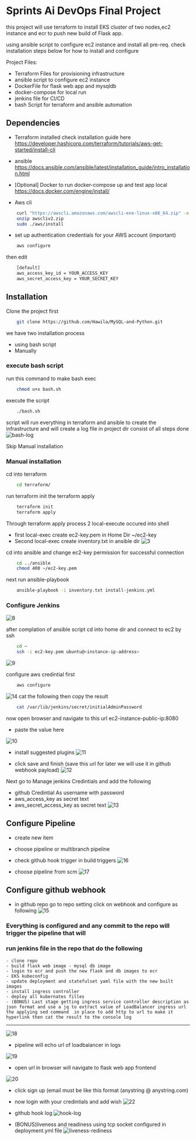# Sprints Ai DevOps Final Project
this project will use terraform to install EKS cluster of two nodes,ec2 instance and ecr to push new build of Flask app.

using ansible script to configure ec2 instance and install all pre-req.
check installation steps below for how to install and configure

Project Files:

- Terraform Files for provisioning infrastructure 
- ansible script to configure ec2 instance 
- DockerFile for flask web app and mysqldb 
- docker-compose for local run
- jenkins file for CI/CD
- bash Script for terraform and ansible automation

## Dependencies

- Terraform installed
check installation guide here https://developer.hashicorp.com/terraform/tutorials/aws-get-started/install-cli

- ansible https://docs.ansible.com/ansible/latest/installation_guide/intro_installation.html

- [Optional] Docker to run docker-compose up and test app local https://docs.docker.com/engine/install/
- Aws cli 
```bash
    curl "https://awscli.amazonaws.com/awscli-exe-linux-x86_64.zip" -o "awscliv2.zip"
    unzip awscliv2.zip
    sudo ./aws/install
``` 
- set up authentication credentials for your AWS account (important)
```bash
    aws configure
```
then edit 
```bash
    [default]
    aws_access_key_id = YOUR_ACCESS_KEY
    aws_secret_access_key = YOUR_SECRET_KEY
```   

## Installation
Clone the project first
```bash
    git clone https://github.com/Hawila/MySQL-and-Python.git
```
we have two installation process 
- using bash script 
- Manually
### execute bash script
run this command to make bash exec 
```bash
    chmod u+x bash.sh
```
execute the script
```bash
    ./bash.sh
```
script will run everything in terraform and ansible to create the infrastructure and will create a log file in project dir consist of all steps done 
![bash-log](https://user-images.githubusercontent.com/23001599/226409475-6ff6e7d3-470d-43fb-8ae0-f793eda13e35.png)


Skip Manual installation  

### Manual installation
 cd into terraform 
```bash
    cd terraform/
```
run terraform init the terraform apply
```bash
    terraform init
    terraform apply 
```
Through terraform apply process 2 local-execute occured into shell 
- first local-exec create ec2-key.pem in Home Dir ~/ec2-key
- Second local-exec create inventory.txt in ansible dir 
![3](https://user-images.githubusercontent.com/23001599/226409635-36709a83-b1af-4846-a14a-3a5316448a23.png)


 cd into ansible and change ec2-key permission for successful connection 
```bash
    cd ../ansible
    chmod 400 ~/ec2-key.pem
```
next run ansible-playbook 
```bash
    ansible-playbook -i inventory.txt install-jenkins.yml
```
### Configure Jenkins
![8](https://user-images.githubusercontent.com/23001599/226410198-7fd0a65c-3594-4fb4-bcdb-96d8d04829d3.png)

after complation of ansible script cd into home dir and connect to ec2 by ssh

```bash
    cd ~
    ssh -i ec2-key.pem ubuntu@<instance-ip-address>
```
![9](https://user-images.githubusercontent.com/23001599/226410335-a088ae3a-a5a2-4448-9d43-ae2f721a0457.png)

configure aws credintial first
```bash
    aws configure
```

![14](https://user-images.githubusercontent.com/23001599/226410373-bb562d3c-b826-4756-b658-4dc6df9ca854.png)
cat the following then copy the result 
```bash
    cat /var/lib/jenkins/secret/initialAdminPassword
```
now open browser and navigate to this url ec2-instance-public-ip:8080 
- paste the value here
    
![10](https://user-images.githubusercontent.com/23001599/226410616-203ecaa5-aacb-4b92-9038-103efc318f6b.png)

- install suggested plugins
![11](https://user-images.githubusercontent.com/23001599/226410674-a863d0a9-31af-48c2-ad2d-a4acebc27e8e.png)

- click save and finish (save this url for later we will use it in github webhook payload)
![12](https://user-images.githubusercontent.com/23001599/226410932-57b6257b-6479-4bc5-94bf-3857fc969065.png)


Next go to Manage jenkins Credintials and add the following
- github Credintial As username with password
- aws_access_key as secret text
- aws_secret_access_key as secret text 
![13](https://user-images.githubusercontent.com/23001599/226411345-3bddf099-d076-49ca-9dcc-f22dfb638815.png)


## Configure Pipeline
- create new item
- choose pipeline or multibranch pipeline 
- check github hook trigger in build triggers
![16](https://user-images.githubusercontent.com/23001599/226411390-c6da231e-fd5d-45ee-8fe3-cedd3868ad44.png)

- choose pipeline from scm 
![17](https://user-images.githubusercontent.com/23001599/226411448-bc1dbe85-3840-4084-ae4f-240243fe7382.png)


## Configure github webhook
- in github repo go to repo setting click on webhook and configure as following 
![15](https://user-images.githubusercontent.com/23001599/226411479-66660dc7-7efb-4148-8444-1b3dd4f379d0.png)


### Everything is configured and any commit to the repo will trigger the pipeline that will
### run jenkins file in the repo that do the following 
    - clone repo
    - build flask web image - mysql db image
    - login to ecr and push the new flask and db images to ecr
    - EKS kubeconfig
    - update deployment and statefulset yaml file with the new built images
    - install ingress controller
    - deploy all kubernates filles 
    - (BONUS) Last stage getting ingress service controller description as json format and use a jq to extract value of LoadBalancer ingress url the applying sed command  in place to add http to url to make it hyperlink then cat the result to the console log  
---------
    
![18](https://user-images.githubusercontent.com/23001599/226412361-b626f0e7-19b5-4130-873c-05c80e20a19f.png)


- pipeline will echo url of loadbalancer in logs 

![19](https://user-images.githubusercontent.com/23001599/226412407-0a4f3b47-c6f3-44df-a3ff-5340b87b413c.png)


- open url in browser will navigate to flask web app frontend
 
![20](https://user-images.githubusercontent.com/23001599/226412461-fd775b98-fa2b-4125-bfe3-838d59f75a23.png)


- click sign up (email must be like this format (anystring @ anystring.com)
- now login with your credintials and add wish 
![22](https://user-images.githubusercontent.com/23001599/226412501-daec7849-e458-4b2e-bd2b-d0e0396d8bf6.png)


- github hook log
![hook-log](https://user-images.githubusercontent.com/23001599/226412536-ca6b257b-1d89-42e9-8be8-cefda33f1d1c.png)


- (BONUS)liveness and readiness using tcp socket 
configured in deployment.yml file 
![liveness-rediness](https://user-images.githubusercontent.com/23001599/226412575-7f5ba0ea-9047-42e2-9dd1-13efcd4cfc7b.png)




